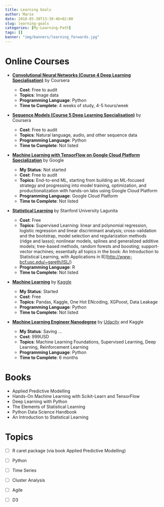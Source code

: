 ```yaml
---
title: Learning Goals
author: Marie
date: 2018-05-30T13:39:46+02:00
slug: learning-goals
categories: [My-Learning-Path]
tags: []
banner: "img/banners/learning_forwards.jpg"
---
```






# Online Courses

* **[Convolutional Neural Networks (Course 4 Deep Learning Specialisation)](https://www.coursera.org/learn/convolutional-neural-networks)** by Coursera
    + **Cost**: Free to audit
    + **Topics**: Image data
    + **Programming Language**: Python
    + **Time to Complete**: 4 weeks of study, 4-5 hours/week            

* **[Sequence Models (Course 5 Deep Learning Specialisation)](https://www.coursera.org/learn/nlp-sequence-models)** by Coursera
    + **Cost**: Free to audit
    + **Topics**: Natural language, audio, and other sequence data
    + **Programming Language**: Python
    + **Time to Complete**: Not listed  
    
    
* **[Machine Learning with TensorFlow on Google Cloud Platform Specialization](https://www.coursera.org/specializations/machine-learning-tensorflow-gcp)** by Google 
    + **My Status**: Not started
    + **Cost**: Free to audit
    + **Topics**: End-to-end ML, starting from building an ML-focused strategy and progressing into model training, optimization, and productionalization with hands-on labs using Google Cloud Platform
    + **Programming Language**: Google Cloud Platform
    + **Time to Complete**: Not listed

* **[Statistical Learning](https://lagunita.stanford.edu/courses/HumanitiesSciences/StatLearning/Winter2016/about)** by Stanford University Lagunita 
    + **Cost**: Free
    + **Topics**: Supervised Learning: linear and polynomial regression, logistic regression and linear discriminant analysis; cross-validation and the bootstrap, model selection and regularization methods (ridge and lasso); nonlinear models, splines and generalized additive models; tree-based methods, random forests and boosting; support-vector machines; essentially all topics in the book: An Introduction to Statistical Learning, with Applications in R](http://www-bcf.usc.edu/~gareth/ISL/)
    + **Programming Language**: R
    + **Time to Complete**: Not listed    
    
* **[Machine Learning](https://www.kaggle.com/learn/machine-learning)** by [Kaggle](https://www.kaggle.com) 
    + **My Status**: Started
    + **Cost**: Free
    + **Topics**: Pandas, Kaggle, One Hot ENcoding, XGPoost, Data Leakage
    + **Programming Language**: Python
    + **Time to Complete**: Not listed
    
* **[Machine Learning Engineer Nanodegree](https://www.kaggle.com/learn/machine-learning)** by [Udacity](https://www.udacity.com/course/machine-learning-engineer-nanodegree) and Kaggle 
    + **My Status**: Saving ...
    + **Cost**: 999USD
    + **Topics**: Machine Learning Foundations, Supervised Learning, Deep Learning, Reinforcement Learning
    + **Programming Language**: Python
    + **Time to Complete**: 6 months

# Books

- Applied Predictive Modelling
- Hands-On Machine Learning with Scikit-Learn and TensorFlow
- Deep Learning with Python
- The Elements of Statistical Learning
- Python Data Science Handbook
- An Introduction to Statistical Learning

<!-- to include: 
Courses:
Machine Learning (Columbia, Edx)
Learning from Data (EdX)

Books:
Fundamentals of Machine Learning notes, 
Principles of Data Mining, Mannila (have)
Pattern Recognition and Machine Learning, Bishop  (have)
All of Statistics: A concise Course in Statistical Inference, Wasserman (have)

Deep learning with R, Manning.
Classification and Regression Trees, Breiman, Friedman, Olshen, Stone
Pattern Recognition and Neural Networks, Ripley

Methods:
clustering example
R + SQL -->

# Topics

- [ ] R caret package (via book Applied Predictive Modelling)
- [ ] Python
- [ ] Time Series
- [ ] Cluster Analysis
- [ ] Agile
- [ ] D3

